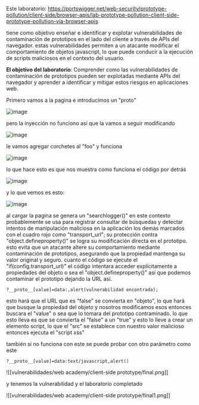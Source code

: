 Este laboratorio: https://portswigger.net/web-security/prototype-pollution/client-side/browser-apis/lab-prototype-pollution-client-side-prototype-pollution-via-browser-apis

tiene como objetivo enseñar e identificar y explotar vulnerabilidades de contaminación de prototipos en el lado del cliente a través de APIs del navegador. estas vulnerabilidades permiten a un atacante modificar el comportamiento de objetos javascript, lo que puede conducir a la ejecución de scripts maliciosos en el contexto del usuario. 

**El objetivo del laboratorio**: Comprender como las vulnerabilidades de contaminación de prototipos pueden ser explotadas mediante APIs del navegador y aprender a identificar y mitigar estos riesgos en aplicaciones web.  

Primero vamos a la pagina e introducimos un "proto"

![image](https://github.com/user-attachments/assets/11ec7cd9-0b0e-4403-bc9c-cefa9c1919d7)

pero la inyección no funciono así que la vamos a seguir modificando 

![image](https://github.com/user-attachments/assets/c3408dfb-2c3b-4263-a29c-04d48d3bbf43)

le vamos agregar corchetes al "foo" y funciona

![image](https://github.com/user-attachments/assets/c52ebdf9-207f-490d-811d-09deadbb5646)

lo que hace esto es que nos muestra como funciona el código por detrás

![image](https://github.com/user-attachments/assets/d2a4af8b-2e79-4fc1-a387-ea67be276898)

y lo que vemos es esto: 

![image](https://github.com/user-attachments/assets/ace3a9fd-f5c6-48cb-9e91-255c2bf226af)

al cargar la pagina se genera un "searchlogger()" en este contexto probablemente se usa para registrar consultar de búsquedas y detectar intentos de manipulación maliciosa en la aplicación 
los demás marcados con el cuadro rojo como "transport_url"; su protección contra "object.defineproperty()" se logra su modificación directa en el prototipo. esto evita que un atacante altere su comportamiento mediante contaminación de prototipos, asegurando que la propiedad mantenga su valor original y seguro. cuanto el código se ejecute  el "if(config.transport_url)" el código intentara acceder explícitamente a propiedades del objeto o sea el "object.defineproperty()" así que podemos contaminar el prototipo dejando la URL así. 

    ?__proto__[value]=data:,alert(vulnerabilidad encontrada);

esto hará que el URL que es "false" se convierta en "objeto", lo que hará que busque la propiedad del objeto y nosotros modificamos esos entonces buscara el "value" o sea que lo tomara del prototipo contraminado. lo que esto lleva es que se convierta el "false" a un "true" y esto lo lleve a crear un elemento script, lo que el "src" se establece con nuestro valor malicioso entonces ejecuta el "script xss"

también si no funciona con este se puede probar con otro parámetro como este 

    ?__proto__[value]=data:text/javascript,alert()

![[vulnerabilidades/web academy/client-side prototype/final.png]]

y tenemos la vulnerabilidad y el laboratorio completado

![[vulnerabilidades/web academy/client-side prototype/final1.png]]
